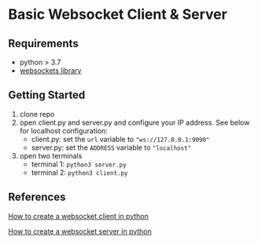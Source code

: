 # Basic Websocket Client & Server

## Requirements
- python > 3.7
- [websockets library](https://websockets.readthedocs.io/en/stable/intro/index.html "https://websockets.readthedocs.io/en/stable/intro/index.html")

## Getting Started
1. clone repo
2. open client.py and server.py and configure your IP address. See below for localhost configuration:
    - client.py: set the ```url``` variable to ```"ws://127.0.0.1:9090"```
    - server.py: set the ```ADDRESS``` variable to ```"localhost"```
3. open two terminals
    - terminal 1: ```python3 server.py```
    - terminal 2: ```python3 client.py```

## References
[How to create a websocket client in python](https://www.youtube.com/playlist?list=PLx3k0RGeXZ_wZ_gYpYXfH6FTK7e0cDL0k "YouTube")

[How to create a websocket server in python](https://www.youtube.com/watch?v=SfQd1FdcTlI&list=PLx3k0RGeXZ_wZ_gYpYXfH6FTK7e0cDL0k&index=21 "YouTube")


    
